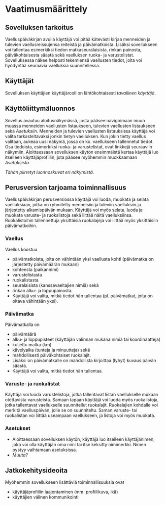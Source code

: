 
# Vaatimusmäärittely

## Sovelluksen tarkoitus
Vaelluspäiväkirjan avulla käyttäjä voi pitää kätevästi kirjaa menneiden ja tulevien vaellusreissujensa reiteistä ja päivämatkoista. Lisäksi sovellukseen voi tallentaa esimerkiksi tiedon matkaseuralaisista, rinkan painosta, päiväkohtaisesta säästä sekä vaelluksen ruoka- ja varustelistat. Sovelluksessa näkee helposti tekemiensä vaellusten tiedot, joita voi hyödyntää seuraavia vaelluksia suunnitellessa.  

## Käyttäjät
Sovelluksen käyttäjien käyttäjärooli on lähtökohtaisesti _tavallinen käyttäjä_. 

## Käyttöliittymäluonnos
Sovellus avautuu aloitusnäkymässä, josta pääsee navigoimaan muun muassa menneiden vaellusten listaukseen, tulevien vaellusten listaukseen sekä _Asetuksiin_. Menneiden ja tulevien vaellusten listauksissa käyttäjä voi valita tarkasteltavaksi jonkin tietyn vaelluksen. Kun jokin tietty vaellus valitaan, aukeaa uusi näkymä, jossa on ko. vaellukseen tallennetut tiedot. Osa tiedoista, esimerkiksi ruoka- ja varustelistat, ovat linkkejä seuraaviin näkymiin. Aloittaessaan sovelluksen käytön ensimmäistä kertaa käyttäjä luo itselleen käyttäjäprofiilin, jota pääsee myöhemmin muokkaamaan _Asetuksista_.

_Tähän piirretyt luonnoskuvat eri näkymistä._

## Perusversion tarjoama toiminnallisuus

Vaelluspäiväkirjan perusversiossa käyttäjä voi luoda, muokata ja selata vaelluksiaan, jotka on ryhmitelty menneisiin ja tuleviin vaelluksiin ja järjestetty alkamispäivän mukaan. Käyttäjä voi myös selata, luoda ja muokata varuste- ja ruokalistoja sekä liittää näitä vaelluksiinsa. Ruokalistoihin tallennettuja yksittäisiä ruokalajeja voi liittää myös yksittäisiin päivämatkoihin.

### Vaellus

Vaellus koostuu
* päivämatkoista, joita on vähintään yksi vaellusta kohti (päivämatka on järjestetty päivämäärän mukaan)
* kohteesta (paikannimi)
* varustelistasta
* ruokalistasta
* seuralaisista (kanssavaeltajien nimiä) sekä
* rinkan alku- ja loppupainosta.
* Käyttäjä voi valita, mitkä tiedot hän tallentaa (pl. päivämatkat, joita on oltava vähintään yksi).

### Päivämatka

Päivämatkalla on
* päivämäärä
* alku- ja loppupisteet (käyttäjän valinnan mukana nimiä tai koordinaatteja)
* kuljettu matka (km) 
* kävelyaika (tunteja ja minuutteja) sekä
* mahdollisesti päiväkohtaiset ruokalajit.
* Lisäksi on päivämatkalle on mahdollista kirjoittaa (lyhyt) kuvaus päivän säästä.
* Käyttäjä voi valita, mitkä tiedot hän tallentaa.

### Varuste- ja ruokalistat
Käyttäjä voi luoda varustelistoja, jotka tallentavat listan vaellukselle mukaan otettavista varusteista. Samaan tapaan käyttäjä voi luoda myös ruokalistoja, jotka tallentavat vaellukselle suunnitellut ruokalajit. Ruokalajien kohdalle voi merkitä vaelluspäivän, jolle se on suunniteltu. Saman varuste- tai ruokalistan voi liittää useampaan vaellukseen, ja listoja voi myös muokata.

### Asetukset
* Aloittaessaan sovelluksen käytön, käyttäjä luo itselleen käyttäjänimen, joka voi olla käyttäjän oma nimi tai itse keksitty nimimerkki. Nimen pystyy vaihtamaan asetuksissa.
* _Muuta?_

## Jatkokehitysideoita
Myöhemmin sovellukseen lisättäviä toiminnallisuuksia ovat 
* käyttäjäprofiilin laajentaminen (mm. profiilikuva, ikä)
* käyttäjien välinen kommunikointi
